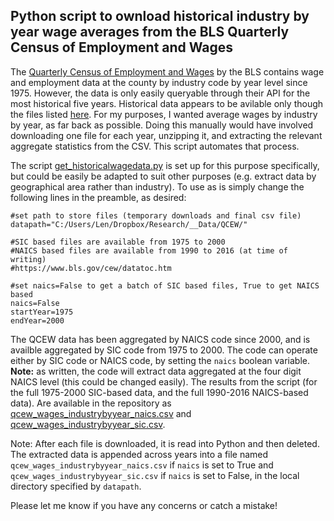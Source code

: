 ## Python script to ownload historical industry by year wage averages from the BLS Quarterly Census of Employment and Wages

The [Quarterly Census of Employment and Wages](https://www.bls.gov/cew/) by the BLS contains wage and employment data at the county by industry code by year level since 1975.
However, the data is only easily queryable through their API for the most historical five years. Historical data appears to be avilable only though the files listed [here](https://www.bls.gov/cew/datatoc.htm).
For my purposes, I wanted average wages by industry by year, as far back as possible. Doing this manually would have involved downloading one file for each year, unzipping it, and extracting the relevant aggregate statistics from the CSV. This script automates that process.

The script [get_historicalwagedata.py](get_historicalwagedata.py) is set up for this purpose specifically, but could be easily be adapted to suit other purposes (e.g. extract data by geographical area rather than industry). To use as is simply change the following lines in the preamble, as desired:

```{python}
#set path to store files (temporary downloads and final csv file)
datapath="C:/Users/Len/Dropbox/Research/__Data/QCEW/"

#SIC based files are available from 1975 to 2000
#NAICS based files are available from 1990 to 2016 (at time of writing)
#https://www.bls.gov/cew/datatoc.htm

#set naics=False to get a batch of SIC based files, True to get NAICS based
naics=False
startYear=1975
endYear=2000
```
The QCEW data has been aggregated by NAICS code since 2000, and is availble aggregated by SIC code from 1975 to 2000. The code can operate either by SIC code or NAICS code, by setting the ```naics``` boolean variable. **Note:** as written, the code will extract data aggregated at the four digit NAICS level (this could be changed easily). The results from the script (for the full 1975-2000 SIC-based data, and the full 1990-2016 NAICS-based data). Are available in the repository as [qcew_wages_industrybyyear_naics.csv](qcew_wages_industrybyyear_naics.csv) and [qcew_wages_industrybyyear_sic.csv](qcew_wages_industrybyyear_sic.csv).

Note: After each file is downloaded, it is read into Python and then deleted. The extracted data is appended across years into a file named ```qcew_wages_industrybyyear_naics.csv``` if ```naics``` is set to True and ```qcew_wages_industrybyyear_sic.csv``` if ```naics``` is set to False, in the local directory specified by ```datapath```.

Please let me know if you have any concerns or catch a mistake!
